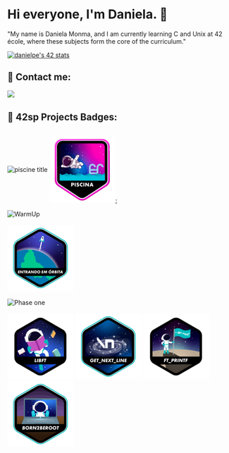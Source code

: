 # Hi everyone, I'm Daniela. 🐥 

"My name is Daniela Monma, and I am currently learning C and Unix at 42 école, where these subjects form the core of the curriculum."

[![danielpe's 42 stats](https://badge.mediaplus.ma/starryblue/danielpe)](https://github.com/oakoudad/badge42)

## 📩 Contact me:

<div align="left" style="display: inline-block">
	<a href="https://www.linkedin.com/in/danielamonma/" target="_blank"><img src="https://img.shields.io/badge/LinkedIn-0077B5?style=for-the-badge&logo=linkedin&logoColor=white" target="_blank"></a>
	
</div>

## 🏅 42sp Projects Badges:

<div align="left" style="display: inline-block">
<img alt="piscine title" src="https://img.shields.io/badge/School-Piscine-skyblue?style=for-the-badge&&logo=42">
<div id="piscine" style="display: inline-block; vertical-align: middle;">

[![Piscine](./42%20badge/piscina.png)](https://github.com/DanielaMonma/C---Piscine);


</div>
<div id="title_phase_one" style="margin: 0px 0px 3px;">
	<picture>
		<img alt="WarmUp" src="">
	</picture>
</div>
<div id="WarmUp" style="display: inline-block; vertical-align: middle;">

[![WarmUp](./42%20badge/phase_onee.png)]()

<div id="title_phase_one" style="margin: 0px 0px 3px;">
	<picture>
		<img alt="Phase one" src="https://img.shields.io/badge/School-Phase_one-skyblue?style=for-the-badge&&logo=42">
	</picture>
</div>

<div id="phase_one" style="display: inline-block; vertical-align: middle;">

[![Libft](./42%20badge/libftn.png)](https://github.com/DanielaMonma/Libft.c)
[![Get next line](./42%20badge/get_next_linee.png)](loading...)
[![Printf](./42%20badge/ft_printfn.png)](loading...)
[![Born 2 be root](./42%20badge/born2beroote.png)](loading...)
</div>
</div>
<h2></h2>

